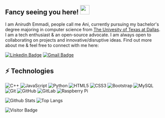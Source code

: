 ## Fancy seeing you here! <img src="https://raw.githubusercontent.com/aemmadi/aemmadi/master/wave.gif" width="30px">

I am Anirudh Emmadi, people call me Ani, currently pursuing my bachelor's degree majoring in computer science from [The Univesity of Texas at Dallas](https://utdallas.edu/). I am a tech enthusiast & an open-source advocate. I am always open to collaborating on projects and innovative/disruptive ideas. Find out more about me & feel free to connect with me here:

[![Linkedin Badge](https://img.shields.io/badge/-NadirTounsi-blue?style=flat-square&logo=Linkedin&logoColor=white&link=https://www.linkedin.com/in/nadir-tounsi/)](https://www.linkedin.com/in/nadir-tounsi/)
[![Gmail Badge](https://img.shields.io/badge/-nadirtounsi@workyt.fr-c14438?style=flat-square&logo=Gmail&logoColor=white&link=mailto:nadirtounsi@workyt.fr)](mailto:nadirtounsi@workyt.fr)

## ⚡ Technologies
![C++](https://img.shields.io/badge/-C++-00599C?style=flat-square&logo=c)
![JavaScript](https://img.shields.io/badge/-JavaScript-black?style=flat-square&logo=javascript)
![Python](https://img.shields.io/badge/-Python-black?style=flat-square&logo=Python)
![HTML5](https://img.shields.io/badge/-HTML5-E34F26?style=flat-square&logo=html5&logoColor=white)
![CSS3](https://img.shields.io/badge/-CSS3-1572B6?style=flat-square&logo=css3)
![Bootstrap](https://img.shields.io/badge/-Bootstrap-563D7C?style=flat-square&logo=bootstrap)
![MySQL](https://img.shields.io/badge/-MySQL-black?style=flat-square&logo=mysql)
![Git](https://img.shields.io/badge/-Git-black?style=flat-square&logo=git)
![GitHub](https://img.shields.io/badge/-GitHub-181717?style=flat-square&logo=github)
![GitLab](https://img.shields.io/badge/-GitLab-FCA121?style=flat-square&logo=gitlab)
![Raspberry Pi](https://img.shields.io/badge/-Raspberry%20Pi-C51A4A?style=flat-square&logo=Raspberry-Pi)

![Github Stats](https://github-readme-stats.vercel.app/api?username=Natoons&count_private=true&show_icons=true&include_all_commits=true)
![Top Langs](https://github-readme-stats.vercel.app/api/top-langs/?username=Natoons&hide=TeX&layout=compact)

![Visitor Badge](https://visitor-badge.laobi.icu/badge?page_id=Natoons.Natoons)
